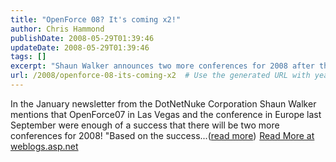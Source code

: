 ```yaml
---
title: "OpenForce 08? It's coming x2!"
author: Chris Hammond
publishDate: 2008-05-29T01:39:46
updateDate: 2008-05-29T01:39:46
tags: []
excerpt: "Shaun Walker announces two more conferences for 2008 after the success of OpenForce07 and the European conference. Learn more at weblogs.asp.net."
url: /2008/openforce-08-its-coming-x2  # Use the generated URL with year
---
```

In the January newsletter from the DotNetNuke Corporation Shaun Walker mentions that OpenForce07 in Las Vegas and the conference in Europe last September were enough of a success that there will be two more conferences for 2008! "Based on the success...(<a href="https://weblogs.asp.net/christoc/archive/2008/02/05/openforce-08-it-s-coming-x2.aspx">read more</a>)<img src="https://weblogs.asp.net/aggbug.aspx?PostID=5715791" width="1" height="1"> <a href="https://weblogs.asp.net/christoc/archive/2008/02/05/openforce-08-it-s-coming-x2.aspx">Read More at weblogs.asp.net</a>

